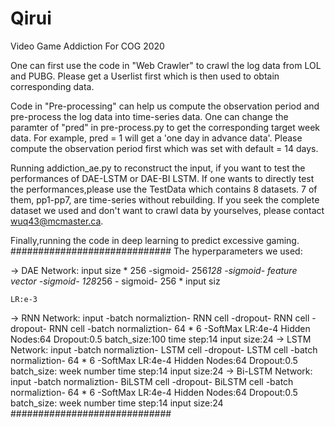 # Qirui
Video Game Addiction For COG 2020

One can first use the code in "Web Crawler" to crawl the log data from LOL and PUBG. Please get a Userlist first which is then used to obtain corresponding data.

Code in "Pre-processing" can help us compute the observation period and pre-process the log data into time-series data. One can change the paramter of "pred" in pre-process.py to get the corresponding target week data. For example, pred = 1 will get a 'one day in advance data'. Please compute the observation period first which was set with default = 14 days.

Running addiction_ae.py to reconstruct the input, if you want to test the performances of DAE-LSTM or DAE-BI LSTM.
If one wants to directly test the performances,please use the TestData which contains 8 datasets. 7 of them, pp1-pp7, are  time-series without rebuilding. If you seek the complete dataset we used and don't want to crawl data by yourselves, please contact wuq43@mcmaster.ca.

Finally,running the code in deep learning to predict excessive gaming.
#############################
The hyperparameters we used:

-> DAE
    Network: input size * 256 -sigmoid- 256*128 -sigmoid- feature vector -sigmoid- 128*256 - sigmoid- 256 * input siz
    
    LR:e-3
    
-> RNN
    Network: input -batch normaliztion- RNN cell -dropout- RNN cell -dropout- RNN cell -batch normaliztion- 64 * 6 -SoftMax
    LR:4e-4
    Hidden Nodes:64
    Dropout:0.5
    batch_size:100
    time step:14
    input size:24
 -> LSTM
    Network: input -batch normaliztion- LSTM cell -dropout- LSTM cell -batch normaliztion- 64 * 6 -SoftMax
    LR:4e-4
    Hidden Nodes:64
    Dropout:0.5
    batch_size: week number
    time step:14
    input size:24
  -> Bi-LSTM
    Network: input -batch normaliztion- BiLSTM cell -dropout- BiLSTM cell -batch normaliztion- 64 * 6 -SoftMax
    LR:4e-4
    Hidden Nodes:64
    Dropout:0.5
    batch_size: week number
    time step:14
    input size:24
#############################
